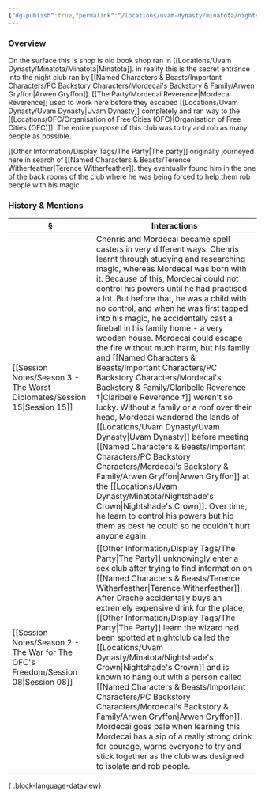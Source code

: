 ```yaml
---
{"dg-publish":true,"permalink":"/locations/uvam-dynasty/minatota/nightshade-s-crown/","tags":["Discovered"],"updated":"2025-07-31T14:28:11.443+01:00"}
---
```


### Overview 
On the surface this is shop is old book shop ran in [[Locations/Uvam Dynasty/Minatota/Minatota\|Minatota]]. in reality this is the secret entrance into the night club ran by [[Named Characters & Beasts/Important Characters/PC Backstory Characters/Mordecai's Backstory & Family/Arwen Gryffon\|Arwen Gryffon]]. [[The Party/Mordecai Reverence\|Mordecai Reverence]] used to work here before they escaped [[Locations/Uvam Dynasty/Uvam Dynasty\|Uvam Dynasty]] completely and ran way to the [[Locations/OFC/Organisation of Free Cities (OFC)\|Organisation of Free Cities (OFC)]]. The entire purpose of this club was to try and rob as many people as possible.

[[Other Information/Display Tags/The Party\|The party]] originally journeyed here in search of [[Named Characters & Beasts/Terence Witherfeather\|Terence Witherfeather]]. they eventually found him in the one of the back rooms of the club where he was being forced to help them rob people with his magic. 

### History & Mentions
| §                                                                                    | Interactions                                                                                                                                                                                                                                                                                                                                                                                                                                                                                                                                                                                                                                                                                                                                                                                                     |
| ------------------------------------------------------------------------------------ | ---------------------------------------------------------------------------------------------------------------------------------------------------------------------------------------------------------------------------------------------------------------------------------------------------------------------------------------------------------------------------------------------------------------------------------------------------------------------------------------------------------------------------------------------------------------------------------------------------------------------------------------------------------------------------------------------------------------------------------------------------------------------------------------------------------------- |
| [[Session Notes/Season 3 - The Worst Diplomates/Session 15\|Session 15]]          | Chenris and Mordecai became spell casters in very different ways. Chenris learnt through studying and researching magic, whereas Mordecai was born with it. Because of this, Mordecai could not control his powers until he had practised a lot. But before that, he was a child with no control, and when he was first tapped into his magic, he accidentally cast a fireball in his family home - a very wooden house. Mordecai could escape the fire without much harm, but his family and [[Named Characters & Beasts/Important Characters/PC Backstory Characters/Mordecai's Backstory & Family/Claribelle Reverence †\|Claribelle Reverence †]] weren't so lucky. Without a family or a roof over their head, Mordecai wandered the lands of [[Locations/Uvam Dynasty/Uvam Dynasty\|Uvam Dynasty]] before meeting [[Named Characters & Beasts/Important Characters/PC Backstory Characters/Mordecai's Backstory & Family/Arwen Gryffon\|Arwen Gryffon]] at the [[Locations/Uvam Dynasty/Minatota/Nightshade's Crown\|Nightshade's Crown]]. Over time, he learn to control his powers but hid them as best he could so he couldn't hurt anyone again. |
| [[Session Notes/Season 2 - The War for The OFC's Freedom/Session 08\|Session 08]] | [[Other Information/Display Tags/The Party\|The Party]] unknowingly enter a sex club after trying to find information on [[Named Characters & Beasts/Terence Witherfeather\|Terence Witherfeather]]. After Drache accidentally buys an extremely expensive drink for the place, [[Other Information/Display Tags/The Party\|The Party]] learn the wizard had been spotted at nightclub called the [[Locations/Uvam Dynasty/Minatota/Nightshade's Crown\|Nightshade's Crown]] and is known to hang out with a person called [[Named Characters & Beasts/Important Characters/PC Backstory Characters/Mordecai's Backstory & Family/Arwen Gryffon\|Arwen Gryffon]]. Mordecai goes pale when learning this. Mordecai has a sip of a really strong drink for courage, warns everyone to try and stick together as the club was designed to isolate and rob people.                                                                                                                                                                                                                                                                |

{ .block-language-dataview}